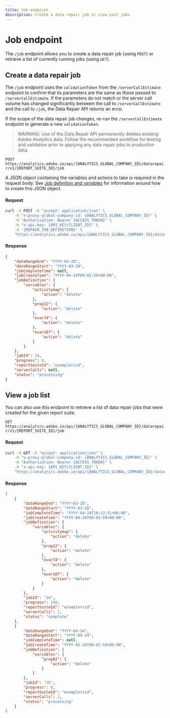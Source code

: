 ```yaml
---
title: Job endpoint
description: Create a data repair job or view past jobs.
---
```


# Job endpoint

The `/job` endpoint allows you to create a data repair job (using `POST`) or retrieve a list of currently running jobs (using `GET`).

## Create a data repair job

The `/job` endpoint uses the `validationToken` from the `/serverCallEstimate` endpoint to confirm that its parameters are the same as those passed to `/serverCallEstimate`. If the parameters do not match or the server call volume has changed significantly between the call to `/serverCallEstimate` and the call to `/job`, the Data Repair API returns an error.

If the scope of the data repair job changes, re-run the `/serverCallEstimate` endpoint to generate a new `validationToken`.

> WARNING: Use of the Data Repair API permanently deletes existing Adobe Analytics data. Follow the recommended workflow for testing and validation prior to applying any data repair jobs to production data.

`POST https://analytics.adobe.io/api/{ANALYTICS_GLOBAL_COMPANY_ID}/datarepair/v1/{REPORT_SUITE_ID}/job`

A JSON object containing the variables and actions to take is required in the request body. See [Job definition and variables](variables.md) for information around how to create this JSON object.

<CodeBlock slots="heading, code" repeat="2" languages="CURL,JSON"/>

#### Request

```sh
curl -X POST -H "accept: application/json" \
    -H "x-proxy-global-company-id: {ANALYTICS_GLOBAL_COMPANY_ID}" \
    -H "Authorization: Bearer {ACCESS_TOKEN}" \
    -H "x-api-key: {API_KEY/CLIENT_ID}" \
    -d '{REPAIR_JOB_DEFINITION}' \
    "https://analytics.adobe.io/api/{ANALYTICS_GLOBAL_COMPANY_ID}/datarepair/v1/examplersid/job?validationToken={VALIDATION_TOKEN}&dateRangeStart=YYYY-03-28&dateRangeEnd=YYYY-03-28"
```

#### Response

```json
{
    "dateRangeEnd": "YYYY-03-28",
    "dateRangeStart": "YYYY-03-28",
    "jobCompleteTime": null,
    "jobCreateTime": "YYYY-04-24T09:02:59+00:00",
    "jobDefinition": {
        "variables": {
            "activitymap": {
                "action": "delete"
            },
            "prop12": {
                "action": "delete"
            },
            "evar74": {
                "action": "delete"
            },
            "evar107": {
                "action": "delete"
            }
        }
    },
    "jobId": 24,
    "progress": 0,
    "reportSuiteId": "examplersid",
    "serverCalls": null,
    "status": "processing"
}
```

## View a job list

You can also use this endpoint to retrieve a list of data repair jobs that were created for the given report suite.

`GET https://analytics.adobe.io/api/{ANALYTICS_GLOBAL_COMPANY_ID}/datarepair/v1/{REPORT_SUITE_ID}/job`

<CodeBlock slots="heading, code" repeat="2" languages="CURL,JSON"/>

#### Request

```sh
curl -X GET -H "accept: application/json" \
    -H "x-proxy-global-company-id: {ANALYTICS_GLOBAL_COMPANY_ID}" \
    -H "Authorization: Bearer {ACCESS_TOKEN}" \
    -H "x-api-key: {API_KEY/CLIENT_ID}" \
    "https://analytics.adobe.io/api/{ANALYTICS_GLOBAL_COMPANY_ID}/datarepair/v1/examplersid/job"
```

#### Response

```json
[
    {
        "dateRangeEnd": "YYYY-03-28",
        "dateRangeStart": "YYYY-03-28",
        "jobCompleteTime": "YYYY-04-24T10:13:51+00:00",
        "jobCreateTime": "YYYY-04-24T09:02:59+00:00",
        "jobDefinition": {
            "variables": {
                "activitymap": {
                    "action": "delete"
                },
                "prop12": {
                    "action": "delete"
                },
                "evar74": {
                    "action": "delete"
                },
                "evar107": {
                    "action": "delete"
                }
            }
        },
        "jobId": "24",
        "progress": 100,
        "reportSuiteId": "examplersid",
        "serverCalls": 2,
        "status": "complete"
    },
    {
        "dateRangeEnd": "YYYY-04-24",
        "dateRangeStart": "YYYY-04-24",
        "jobCompleteTime": null,
        "jobCreateTime": "YYYY-05-18T09:02:59+00:00",
        "jobDefinition": {
            "variables": {
                "prop82": {
                    "action": "delete"
                }
            }
        },
        "jobId": "25",
        "progress": 0,
        "reportSuiteId": "examplersid",
        "serverCalls": 2,
        "status": "processing"
    }
]
```
